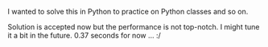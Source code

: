 I wanted to solve this in Python to practice on Python classes and so on.

Solution is accepted now but the performance is not top-notch. I might tune it a bit in the future. 0.37 seconds for now ... :/